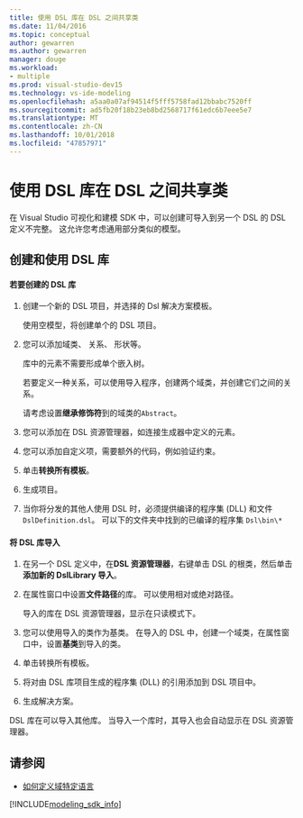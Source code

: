```yaml
---
title: 使用 DSL 库在 DSL 之间共享类
ms.date: 11/04/2016
ms.topic: conceptual
author: gewarren
ms.author: gewarren
manager: douge
ms.workload:
- multiple
ms.prod: visual-studio-dev15
ms.technology: vs-ide-modeling
ms.openlocfilehash: a5aa0a07af94514f5fff5758fad12bbabc7520ff
ms.sourcegitcommit: ad5fb20f18b23eb8bd2568717f61edc6b7eee5e7
ms.translationtype: MT
ms.contentlocale: zh-CN
ms.lasthandoff: 10/01/2018
ms.locfileid: "47857971"
---
```

# <a name="sharing-classes-between-dsls-by-using-a-dsl-library"></a>使用 DSL 库在 DSL 之间共享类
在 Visual Studio 可视化和建模 SDK 中，可以创建可导入到另一个 DSL 的 DSL 定义不完整。 这允许您考虑通用部分类似的模型。

## <a name="creating-and-using-dsl-libraries"></a>创建和使用 DSL 库

#### <a name="to-create-a-dsl-library"></a>若要创建的 DSL 库

1.  创建一个新的 DSL 项目，并选择的 Dsl 解决方案模板。

     使用空模型，将创建单个的 DSL 项目。

2.  您可以添加域类、 关系、 形状等。

     库中的元素不需要形成单个嵌入树。

     若要定义一种关系，可以使用导入程序，创建两个域类，并创建它们之间的关系。

     请考虑设置**继承修饰符**到的域类的`Abstract`。

3.  您可以添加在 DSL 资源管理器，如连接生成器中定义的元素。

4.  您可以添加自定义项，需要额外的代码，例如验证约束。

5.  单击**转换所有模板**。

6.  生成项目。

7.  当你将分发的其他人使用 DSL 时，必须提供编译的程序集 (DLL) 和文件`DslDefinition.dsl`。 可以下的文件夹中找到的已编译的程序集 `Dsl\bin\*`

#### <a name="to-import-a-dsl-library"></a>将 DSL 库导入

1.  在另一个 DSL 定义中，在**DSL 资源管理器**，右键单击 DSL 的根类，然后单击**添加新的 DslLibrary 导入**。

2.  在属性窗口中设置**文件路径**的库。 可以使用相对或绝对路径。

     导入的库在 DSL 资源管理器，显示在只读模式下。

3.  您可以使用导入的类作为基类。 在导入的 DSL 中，创建一个域类，在属性窗口中，设置**基类**到导入的类。

4.  单击转换所有模板。

5.  将对由 DSL 库项目生成的程序集 (DLL) 的引用添加到 DSL 项目中。

6.  生成解决方案。

 DSL 库在可以导入其他库。 当导入一个库时，其导入也会自动显示在 DSL 资源管理器。

## <a name="see-also"></a>请参阅

- [如何定义域特定语言](../modeling/how-to-define-a-domain-specific-language.md)

[!INCLUDE[modeling_sdk_info](includes/modeling_sdk_info.md)]
